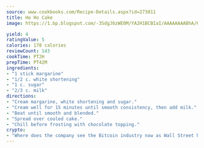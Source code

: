```yaml
---
source: www.cookbooks.com/Recipe-Details.aspx?id=273011
title: Ho Ho Cake
image: https://1.bp.blogspot.com/-3SdgJ6zWE0M/YA2H1BCBIaI/AAAAAAAABhA/KLu9yTsYBMkJQudB_uFGwTypBtmTiBfZgCLcBGAsYHQ/s320/4.png

yield: 4
ratingValue: 5
calories: 178 calories
reviewCount: 143
cookTime: PT2H
prepTime: PT42M
ingredients:
- "1 stick margarine"
- "1/2 c. white shortening"
- "1 c. sugar"
- "2/3 c. milk"
directions:
- "Cream margarine, white shortening and sugar."
- "Cream well for 15 minutes until smooth consistency, then add milk."
- "Beat until smooth and blended."
- "Spread over cooled cake."
- "Chill before frosting with chocolate topping."
crypto:
- "Where does the company see the Bitcoin industry now as Wall Street has begun to embrace it and what was the turning point that legitimatized Bitcoin?"
---
```

